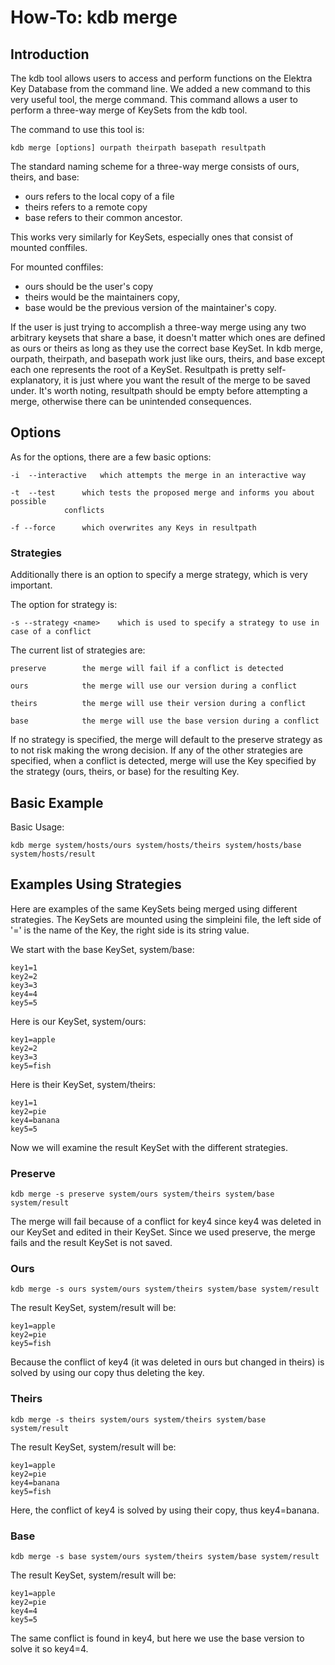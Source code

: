 # How-To: kdb merge #

## Introduction ##

The kdb tool allows users to access and perform functions on the Elektra Key Database from the command line. We added
a new command to this very useful tool, the merge command. This command allows a user to perform a three-way merge
of KeySets from the kdb tool.

The command to use this tool is:

	kdb merge [options] ourpath theirpath basepath resultpath

The standard naming scheme for a three-way merge consists of ours, theirs, and base:

- ours refers to the local copy of a file
- theirs refers to a remote copy
- base refers to their common ancestor.

This works very similarly for KeySets, especially ones that consist of mounted conffiles.

For mounted conffiles:

- ours should be the user's copy
- theirs would be the maintainers copy,
- base would be the previous version of the maintainer's copy.

If the user is just trying to accomplish a three-way merge using any two arbitrary keysets that share a base,
it doesn't matter which ones are defined as ours or theirs as long as they use the correct base KeySet.
In kdb merge, ourpath, theirpath, and basepath work just like ours, theirs, and base except each one represents the
root of a KeySet. Resultpath is pretty self-explanatory, it is just where you want the result of the merge to be saved under.
It's worth noting, resultpath should be empty before attempting a merge, otherwise there can be unintended consequences.

## Options ##

As for the options, there are a few basic options:

	-i  --interactive	which attempts the merge in an interactive way

	-t  --test		which tests the proposed merge and informs you about possible
				conflicts

	-f --force		which overwrites any Keys in resultpath

### Strategies ###

Additionally there is an option to specify a merge strategy, which is very important.

The option for strategy is:

	-s --strategy <name>	which is used to specify a strategy to use in case of a conflict

The current list of strategies are:

	preserve		the merge will fail if a conflict is detected

	ours			the merge will use our version during a conflict

	theirs			the merge will use their version during a conflict

	base			the merge will use the base version during a conflict

If no strategy is specified, the merge will default to the preserve strategy as to not risk making the wrong decision.
If any of the other strategies are specified, when a conflict is detected, merge will use the Key specified by the
strategy (ours, theirs, or base) for the resulting Key.

## Basic Example ##

Basic Usage:

	kdb merge system/hosts/ours system/hosts/theirs system/hosts/base system/hosts/result

## Examples Using Strategies ##

Here are examples of the same KeySets being merged using different strategies.
The KeySets are mounted using the simpleini file, the left side of '=' is the name of
the Key, the right side is its string value.

We start with the base KeySet, system/base:

  	key1=1
	key2=2
	key3=3
	key4=4
	key5=5

Here is our KeySet, system/ours:

	key1=apple
	key2=2
	key3=3
	key5=fish

Here is their KeySet, system/theirs:

	key1=1
	key2=pie
	key4=banana
	key5=5

Now we will examine the result KeySet with the different strategies.

### Preserve ###

	kdb merge -s preserve system/ours system/theirs system/base system/result

The merge will fail because of a conflict for key4 since key4 was deleted in our KeySet and
edited in their KeySet. Since we used preserve, the merge fails and the result KeySet is not saved.

### Ours ###

	kdb merge -s ours system/ours system/theirs system/base system/result

The result KeySet, system/result will be:

	key1=apple
	key2=pie
	key5=fish

Because the conflict of key4 (it was deleted in ours but changed in theirs) is solved by using our copy
thus deleting the key.

### Theirs ###

	kdb merge -s theirs system/ours system/theirs system/base system/result

The result KeySet, system/result will be:

	key1=apple
	key2=pie
	key4=banana
	key5=fish

Here, the conflict of key4 is solved by using their copy, thus key4=banana.

### Base ###

	kdb merge -s base system/ours system/theirs system/base system/result

The result KeySet, system/result will be:

	key1=apple
	key2=pie
	key4=4
	key5=5

The same conflict is found in key4, but here we use the base version to solve it so key4=4.
